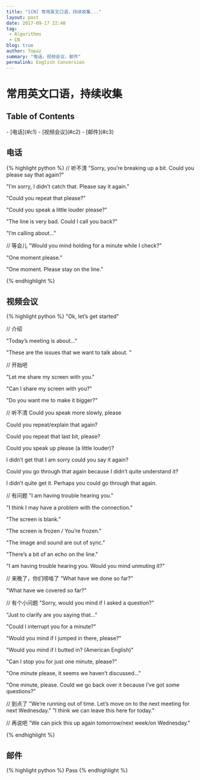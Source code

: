 ```yaml
---
title: "[CN] 常用英文口语，持续收集..."
layout: post
date: 2017-09-17 22:48
tag:
 - Algorithms
 - CN
blog: true
author: Topaz
summary: "电话，视频会议，邮件"
permalink: English Conversion
---
```

<h1 class="title"> 常用英文口语，持续收集 </h1>

<h2> Table of Contents </h2>
- [电话](#c1)
- [视频会议](#c2)
- [邮件](#c3)



<h2 id="c1"> 电话 </h2>

{% highlight python %}
// 听不清
"Sorry, you’re breaking up a bit.  Could you please say that again?"

"I’m sorry, I didn’t catch that.  Please say it again."

"Could you repeat that please?"

"Could you speak a little louder please?"

"The line is very bad.  Could I call you back?"

"I’m calling about…"


// 等会儿
"Would you mind holding for a minute while I check?"

"One moment please."

"One moment.  Please stay on the line."

{% endhighlight %}

<h2 id="c2"> 视频会议 </h2>

{% highlight python %}
"Ok, let’s get started"

// 介绍

"Today’s meeting is about…"

"These are the issues that we want to talk about. "

// 开始吧

"Let me share my screen with you."

"Can I share my screen with you?"

"Do you want me to make it bigger?"

// 听不清
Could you speak more slowly, please

Could you repeat/explain that again?

Could you repeat that last bit, please?

Could you speak up please (a little louder)?

I didn’t get that I am sorry could you say it again?

Could you go through that again because I didn’t quite understand it?

I didn’t quite get it. Perhaps you could go through that again.

// 有问题
"I am having trouble hearing you."

"I think I may have a problem with the connection."

"The screen is blank."

"The screen is frozen / You’re frozen."

"The image and sound are out of sync."

"There’s a bit of an echo on the line."

"I am having trouble hearing you. Would you mind unmuting it?"


// 来晚了，你们唠啥了
"What have we done so far?"

"What have we covered so far?"

// 有个小问题
"Sorry, would you mind if I asked a question?"

”Just to clarify are you saying that…"

"Could I interrupt you for a minute?"

"Would you mind if I jumped in there, please?"

"Would you mind if I butted in? (American English)"

"Can I stop you for just one minute, please?"

"One minute please, it seems we haven’t discussed…"

"One minute, please. Could we go back over it because I’ve got some questions?"


// 到点了
"We’re running out of time. Let’s move on to the next meeting for next Wednesday."
"I think we can leave this here for today."


// 再说吧
"We can pick this up again tomorrow/next week/on Wednesday."



{% endhighlight %}


<h2 id="c3"> 邮件 </h2>
{% highlight python %}
    Pass
{% endhighlight %}
